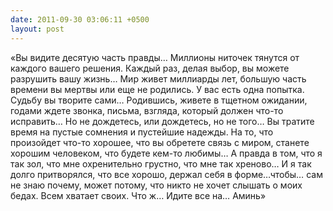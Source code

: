 ```yaml
---
date: 2011-09-30 03:06:11 +0500
layout: post
---
```

«Вы видите десятую часть правды… Миллионы ниточек тянутся от каждого вашего решения. Каждый раз, делая выбор, вы можете разрушить вашу жизнь… Мир живет миллиарды лет, большую часть времени вы мертвы или еще не родились. У вас есть одна попытка. Судьбу вы творите сами… Родившись, живете в тщетном ожидании, годами ждете звонка, письма, взгляда, который должен что-то исправить… Но не дождетесь, или дождетесь, но не того… Вы тратите время на пустые сомнения и пустейшие надежды. На то, что произойдет что-то хорошее, что вы обретете связь с миром, станете хорошим человеком, что будете кем-то любимы… А правда в том, что я так зол, что мне охренительно грустно, что мне так хреново… И я так долго притворялся, что все хорошо, держал себя в форме…чтобы… сам не знаю почему, может потому, что никто не хочет слышать о моих бедах. Всем хватает своих. Что ж… Идите все на… Аминь»